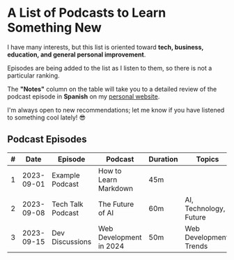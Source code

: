 # A List of Podcasts to Learn Something New

I have many interests, but this list is oriented toward **tech, business, education, and general personal improvement**.

Episodes are being added to the list as I listen to them, so there is not a particular ranking. 

The **"Notes"** column on the table will take you to a detailed review of the podcast episode in **Spanish** on my [personal website](https://alangarciamuniz.com). 

I'm always open to new recommendations; let me know if you have listened to something cool lately! 😎

## Podcast Episodes

| #  | Date       | Episode           | Podcast                     | Duration | Topics                  | Notes     | Spotify   |
|----|------------|-------------------|-----------------------------|----------|-------------------------|-----------|-----------|
| 1  | 2023-09-01 | Example Podcast   | How to Learn Markdown       | 45m      |                         | URL here  | URL here  |
| 2  | 2023-09-08 | Tech Talk Podcast | The Future of AI            | 60m      | AI, Technology, Future  |           |           |
| 3  | 2023-09-15 | Dev Discussions   | Web Development in 2024     | 50m      | Web Development, Trends |           |           |

